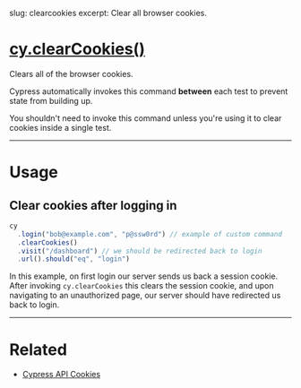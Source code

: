 slug: clearcookies
excerpt: Clear all browser cookies.

# [cy.clearCookies()](#section-usage)

Clears all of the browser cookies.

Cypress automatically invokes this command **between** each test to prevent state from building up.

You shouldn't need to invoke this command unless you're using it to clear cookies inside a single test.

***

# Usage

## Clear cookies after logging in

```javascript
cy
  .login("bob@example.com", "p@ssw0rd") // example of custom command
  .clearCookies()
  .visit("/dashboard") // we should be redirected back to login
  .url().should("eq", "login")
```

In this example, on first login our server sends us back a session cookie. After invoking `cy.clearCookies` this clears the session cookie, and upon navigating to an unauthorized page, our server should have redirected us back to login.

***

# Related

- [Cypress API Cookies](https://on.cypress.io/api/cookies)